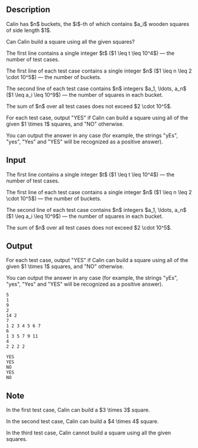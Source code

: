 ## Description

<div><p>Calin has $n$ buckets, the $i$-th of which contains $a_i$ wooden squares of side length $1$.</p><p>Can Calin build a square using <span class="tex-font-style-bf">all</span> the given squares?</p></div><div class="input-specification"><p>The first line contains a single integer $t$ ($1 \leq t \leq 10^4$)&nbsp;— the number of test cases.</p><p>The first line of each test case contains a single integer $n$ ($1 \leq n \leq 2 \cdot 10^5$)&nbsp;— the number of buckets.</p><p>The second line of each test case contains $n$ integers $a_1, \ldots, a_n$ ($1 \leq a_i \leq 10^9$)&nbsp;— the number of squares in each bucket.</p><p>The sum of $n$ over all test cases does not exceed $2 \cdot 10^5$.</p></div><div class="output-specification"><p>For each test case, output "<span class="tex-font-style-tt">YES</span>" if Calin can build a square using <span class="tex-font-style-bf">all</span> of the given $1 \times 1$ squares, and "<span class="tex-font-style-tt">NO</span>" otherwise.</p><p>You can output the answer in any case (for example, the strings "<span class="tex-font-style-tt">yEs</span>", "<span class="tex-font-style-tt">yes</span>", "<span class="tex-font-style-tt">Yes</span>" and "<span class="tex-font-style-tt">YES</span>" will be recognized as a positive answer).</p></div>

## Input

<p>The first line contains a single integer $t$ ($1 \leq t \leq 10^4$)&nbsp;— the number of test cases.</p><p>The first line of each test case contains a single integer $n$ ($1 \leq n \leq 2 \cdot 10^5$)&nbsp;— the number of buckets.</p><p>The second line of each test case contains $n$ integers $a_1, \ldots, a_n$ ($1 \leq a_i \leq 10^9$)&nbsp;— the number of squares in each bucket.</p><p>The sum of $n$ over all test cases does not exceed $2 \cdot 10^5$.</p>

## Output

<p>For each test case, output "<span class="tex-font-style-tt">YES</span>" if Calin can build a square using <span class="tex-font-style-bf">all</span> of the given $1 \times 1$ squares, and "<span class="tex-font-style-tt">NO</span>" otherwise.</p><p>You can output the answer in any case (for example, the strings "<span class="tex-font-style-tt">yEs</span>", "<span class="tex-font-style-tt">yes</span>", "<span class="tex-font-style-tt">Yes</span>" and "<span class="tex-font-style-tt">YES</span>" will be recognized as a positive answer).</p>





```input1|2,3,6,7,10,11
5
1
9
2
14 2
7
1 2 3 4 5 6 7
6
1 3 5 7 9 11
4
2 2 2 2
```




```output1
YES
YES
NO
YES
NO
```



## Note

<p>In the first test case, Calin can build a $3 \times 3$ square.</p><p>In the second test case, Calin can build a $4 \times 4$ square.</p><p>In the third test case, Calin cannot build a square using all the given squares.</p>
